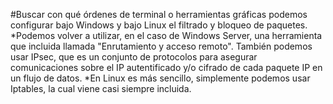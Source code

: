 #Buscar con qué órdenes de terminal o herramientas gráficas podemos configurar bajo Windows y bajo Linux el filtrado y bloqueo de paquetes.
*Podemos volver a utilizar, en el caso de Windows Server, una herramienta que incluida llamada "Enrutamiento y acceso remoto". También podemos 
usar IPsec, que es un conjunto de protocolos para asegurar comunicaciones sobre el IP autentificado y/o cifrado de cada paquete IP en un flujo de datos.
*En Linux es más sencillo, simplemente podemos usar Iptables, la cual viene casi siempre incluida.